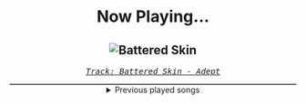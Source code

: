 <div align="center"> 
<h1>Now Playing...</h1>

![Battered Skin](https://i.scdn.co/image/ab67616d00001e021fa547dfd445ac3aa122fc94)
--
_<samp><a href="https://open.spotify.com/track/6VMixhhvvKXAHlzIyhgzCS">Track: Battered Skin - Adept</a></samp>_

<div style="border: 1px #4B5054 solid"></div>
<details>
  <summary>
    Previous played songs
  </summary>
  <table>
    <thead>
      <tr>
        <th>
          Artist
        </th>
        <th>
          Song
        </th>
        <th>
          Link
        </th>
      </tr>
    </thead>
    <tbody>
      <tr><td>Adept</td><td>Battered Skin</td><td><a href="https://open.spotify.com/track/6VMixhhvvKXAHlzIyhgzCS">https://open.spotify.com/track/6VMixhhvvKXAHlzIyhgzCS</a></td></tr><tr><td>Adept</td><td>Blood Covenant</td><td><a href="https://open.spotify.com/track/5Fu92pIctIhDh4tngZjt3e">https://open.spotify.com/track/5Fu92pIctIhDh4tngZjt3e</a></td></tr><tr><td>Two Steps from Hell</td><td>Letters to God</td><td><a href="https://open.spotify.com/track/7otQK5eMjZL5OevoDa1tGm">https://open.spotify.com/track/7otQK5eMjZL5OevoDa1tGm</a></td></tr><tr><td>Thomas Bergersen</td><td>Night Queen</td><td><a href="https://open.spotify.com/track/1UYiuy9gBGeEzG4wKqUm94">https://open.spotify.com/track/1UYiuy9gBGeEzG4wKqUm94</a></td></tr><tr><td>Valiant Hearts</td><td>Thalassa</td><td><a href="https://open.spotify.com/track/7JWNDwmxJpZfLwKOhxatC4">https://open.spotify.com/track/7JWNDwmxJpZfLwKOhxatC4</a></td></tr><tr><td>Gothic Storm</td><td>Adventure Is Out There</td><td><a href="https://open.spotify.com/track/3khfuQeMY7bt9QFDm4H1HY">https://open.spotify.com/track/3khfuQeMY7bt9QFDm4H1HY</a></td></tr><tr><td>Dayseeker</td><td>Cemetery Blues</td><td><a href="https://open.spotify.com/track/6LzFqnnhNxPcW2UasIpK1t">https://open.spotify.com/track/6LzFqnnhNxPcW2UasIpK1t</a></td></tr><tr><td>The Browning</td><td>EVOLVE</td><td><a href="https://open.spotify.com/track/3J8zKMWojpAtSvyJbDHhJZ">https://open.spotify.com/track/3J8zKMWojpAtSvyJbDHhJZ</a></td></tr><tr><td>Adelitas Way</td><td>Last Laugh</td><td><a href="https://open.spotify.com/track/6r46vumThnlUaNsojmR0vs">https://open.spotify.com/track/6r46vumThnlUaNsojmR0vs</a></td></tr><tr><td>Princess Nokia</td><td>Pink Bronco (feat. Lindsey Stirling)</td><td><a href="https://open.spotify.com/track/1P3u91yVaGVzHcswGE5ZAm">https://open.spotify.com/track/1P3u91yVaGVzHcswGE5ZAm</a></td></tr><tr><td>Adept</td><td>Blood Covenant</td><td><a href="https://open.spotify.com/track/5Fu92pIctIhDh4tngZjt3e">https://open.spotify.com/track/5Fu92pIctIhDh4tngZjt3e</a></td></tr><tr><td>Rocco Minichiello</td><td>Soundscape To Ardor (from "Bleach") - Metal Version</td><td><a href="https://open.spotify.com/track/5W8W2JiZnla3ns1EufUfym">https://open.spotify.com/track/5W8W2JiZnla3ns1EufUfym</a></td></tr><tr><td>Caleb Hyles</td><td>Free</td><td><a href="https://open.spotify.com/track/6U6Tjrk4nwMQCDlVsoCYrF">https://open.spotify.com/track/6U6Tjrk4nwMQCDlVsoCYrF</a></td></tr><tr><td>Alonestar</td><td>Rise Again</td><td><a href="https://open.spotify.com/track/3z0zyuRP0ayvV09c3sGC3R">https://open.spotify.com/track/3z0zyuRP0ayvV09c3sGC3R</a></td></tr><tr><td>Allweda</td><td>An Energy</td><td><a href="https://open.spotify.com/track/4Iee2C4Ixl1JQc7EIHDtvT">https://open.spotify.com/track/4Iee2C4Ixl1JQc7EIHDtvT</a></td></tr><tr><td>League of Legends</td><td>Sacrifice</td><td><a href="https://open.spotify.com/track/3UEwPrMwvnqXs2nv4yDwTm">https://open.spotify.com/track/3UEwPrMwvnqXs2nv4yDwTm</a></td></tr><tr><td>Annisokay</td><td>Splinters</td><td><a href="https://open.spotify.com/track/3dsme09UXthRIL72V5AjzD">https://open.spotify.com/track/3dsme09UXthRIL72V5AjzD</a></td></tr><tr><td>WeStillDie</td><td>Soiltary Witness</td><td><a href="https://open.spotify.com/track/7zlU9wrouDTjpxSLbgYr9H">https://open.spotify.com/track/7zlU9wrouDTjpxSLbgYr9H</a></td></tr><tr><td>Falconshield</td><td>DEATHLESS</td><td><a href="https://open.spotify.com/track/1olRrwND8CvQivvFdcC4ji">https://open.spotify.com/track/1olRrwND8CvQivvFdcC4ji</a></td></tr><tr><td>Bad Omens</td><td>Dying To Love</td><td><a href="https://open.spotify.com/track/1TPdMmb92BoWvDFQlCuVl0">https://open.spotify.com/track/1TPdMmb92BoWvDFQlCuVl0</a></td></tr>
    </tbody>
  </table>
</details>

</div>
